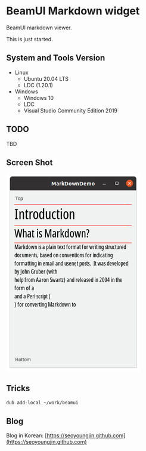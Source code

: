 BeamUI Markdown widget
======================

BeamUI markdown viewer.

This is just started.

## System and Tools Version

- Linux
  - Ubuntu 20.04 LTS
  - LDC (1.20.1)
- Windows
  - Windows 10
  - LDC
  - Visual Studio Community Edition 2019

## TODO

TBD

Screen Shot
-----------

![2020-09-03](screenshot/20200903.png)

Tricks
------

```
dub add-local ~/work/beamui
```

Blog
----

Blog in Korean: [https://seoyoungjin.github.com](https://seoyoungjin.github.com)
